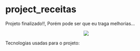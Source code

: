 # project_receitas
Projeto finalizado!!, Porém pode ser que eu traga melhorias...


<p align="center">
  <img src="minha_receita.gif">
</p>

Tecnologias usadas para o projeto: 
